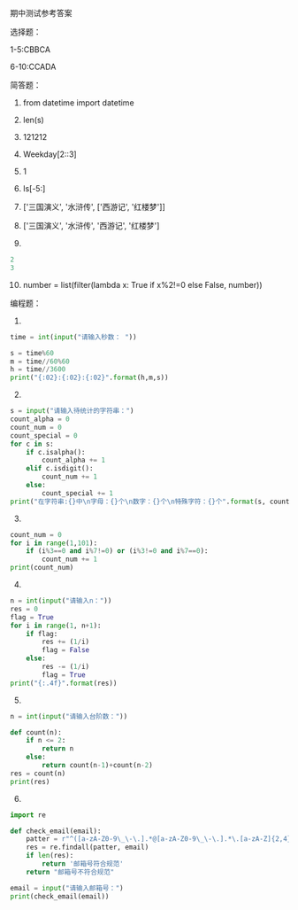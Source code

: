 期中测试参考答案

选择题：

1-5:CBBCA

6-10:CCADA

 

简答题：

1. from datetime import datetime

2. len(s)

3. 121212

4. Weekday[2::3]

5. 1

6. ls[-5:]

7. ['三国演义', '水浒传', ['西游记', '红楼梦']]

8. ['三国演义', '水浒传', '西游记', '红楼梦']

9. 

```python
2
3
```

10. number = list(filter(lambda x: True if x%2!=0 else False, number))

 

编程题：

1. 

```python
time = int(input("请输入秒数： "))

s = time%60
m = time//60%60
h = time//3600
print("{:02}:{:02}:{:02}".format(h,m,s))
```

2.

```python
s = input("请输入待统计的字符串：")
count_alpha = 0
count_num = 0
count_special = 0
for c in s:
    if c.isalpha():
        count_alpha += 1
    elif c.isdigit():
        count_num += 1
    else:
        count_special += 1
print("在字符串:{}中\n字母：{}个\n数字：{}个\n特殊字符：{}个".format(s, count_alpha, count_num, count_special))
```

3.

```python
count_num = 0
for i in range(1,101):
    if (i%3==0 and i%7!=0) or (i%3!=0 and i%7==0):
        count_num += 1
print(count_num)
```

4.

```python
n = int(input("请输入n："))
res = 0
flag = True
for i in range(1, n+1):
    if flag:
        res += (1/i)
        flag = False
    else:
        res -= (1/i)
        flag = True
print("{:.4f}".format(res))
```

5.

```python
n = int(input("请输入台阶数："))

def count(n):
    if n <= 2:
        return n
    else:
        return count(n-1)+count(n-2)
res = count(n)
print(res)
```

6.

```python
import re

def check_email(email):
    patter = r"^([a-zA-Z0-9\_\-\.].*@[a-zA-Z0-9\_\-\.].*\.[a-zA-Z]{2,4})$"
    res = re.findall(patter, email)
    if len(res):
        return '邮箱号符合规范'
    return "邮箱号不符合规范"

email = input("请输入邮箱号：")
print(check_email(email))
```

